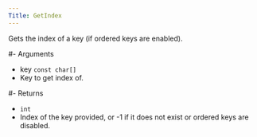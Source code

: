 ```yaml
---
Title: GetIndex
---
```


Gets the index of a key (if ordered keys are enabled).

#- Arguments
- key `const char[]`
- Key to get index of.

#- Returns
- `int`
- Index of the key provided, or -1 if it does not exist or ordered keys are disabled.
